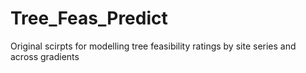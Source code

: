 # Tree_Feas_Predict
Original scirpts for modelling tree feasibility ratings by site series and across gradients
